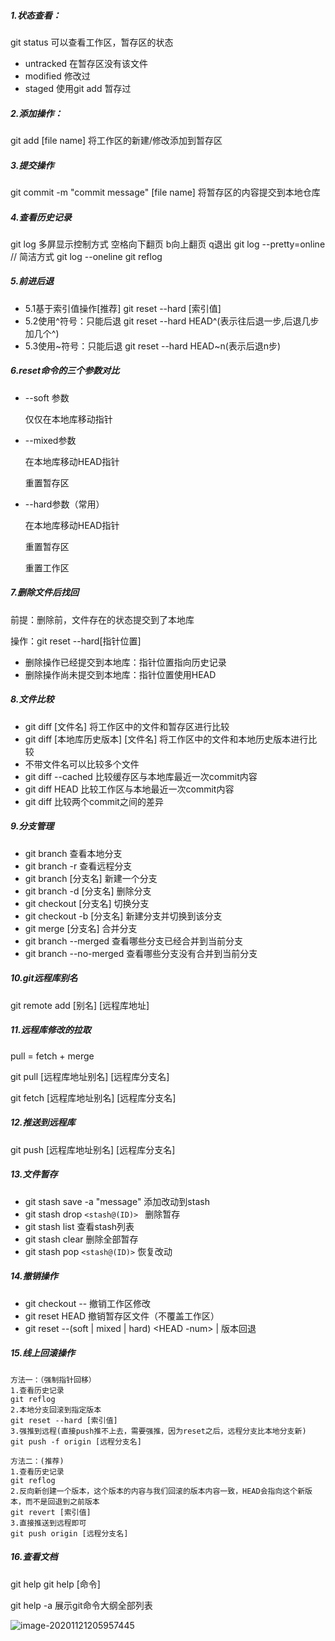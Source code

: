 ##### 1.状态查看： 

git status
可以查看工作区，暂存区的状态

- untracked 在暂存区没有该文件
- modified 修改过
- staged  使用git add 暂存过

##### 2.添加操作：

git add [file name]
将工作区的新建/修改添加到暂存区

##### 3.提交操作

git commit -m "commit message" [file name]
将暂存区的内容提交到本地仓库

##### 4.查看历史记录

git log
多屏显示控制方式
空格向下翻页
b向上翻页
q退出
git log --pretty=online // 简洁方式
git log --oneline
git reflog

##### 5.前进后退

- 5.1基于索引值操作[推荐]
  git reset --hard [索引值]
- 5.2使用^符号：只能后退
  git reset --hard HEAD^(表示往后退一步,后退几步加几个^)
- 5.3使用~符号：只能后退
  git reset --hard HEAD~n(表示后退n步)

##### 6.reset命令的三个参数对比

- --soft 参数

  仅仅在本地库移动指针

- --mixed参数

  在本地库移动HEAD指针

  重置暂存区

- --hard参数（常用）

  在本地库移动HEAD指针

  重置暂存区

  重置工作区

##### 7.删除文件后找回

前提：删除前，文件存在的状态提交到了本地库

操作：git reset --hard[指针位置]

- 删除操作已经提交到本地库：指针位置指向历史记录
- 删除操作尚未提交到本地库：指针位置使用HEAD

##### 8.文件比较

- git diff [文件名]   将工作区中的文件和暂存区进行比较
- git diff  [本地库历史版本] [文件名] 将工作区中的文件和本地历史版本进行比较
- 不带文件名可以比较多个文件
- git diff --cached   比较缓存区与本地库最近一次commit内容
- git diff HEAD 比较工作区与本地最近一次commit内容
- git diff <commit ID> <commit ID>  比较两个commit之间的差异

##### 9.分支管理

- git branch 查看本地分支
- git branch -r 查看远程分支
- git branch [分支名] 新建一个分支
- git branch -d [分支名] 删除分支
- git checkout [分支名] 切换分支
- git checkout -b [分支名] 新建分支并切换到该分支
- git merge [分支名] 合并分支
- git branch --merged 查看哪些分支已经合并到当前分支
- git branch --no-merged 查看哪些分支没有合并到当前分支

##### 10.git远程库别名

git remote add [别名] [远程库地址]

##### 11.远程库修改的拉取

pull = fetch + merge

git pull [远程库地址别名] [远程库分支名]

git fetch [远程库地址别名] [远程库分支名]

##### 12.推送到远程库

git push [远程库地址别名] [远程库分支名]

##### 13.文件暂存

- git stash save -a "message" 添加改动到stash
- git stash drop ` <stash@(ID)>  `  删除暂存
- git stash list 查看stash列表
- git stash clear   删除全部暂存
- git stash pop `<stash@(ID)>` 恢复改动

##### 14.撤销操作

- git checkout -- <file> 撤销工作区修改
- git reset HEAD <file> 撤销暂存区文件（不覆盖工作区）
- git reset --(soft | mixed | hard) <HEAD -num> | <commit ID> 版本回退

##### 15.线上回滚操作

```git
方法一：（强制指针回移）
1.查看历史记录
git reflog
2.本地分支回滚到指定版本
git reset --hard [索引值]
3.强推到远程(直接push推不上去，需要强推，因为reset之后，远程分支比本地分支新)
git push -f origin [远程分支名]

方法二：(推荐)
1.查看历史记录
git reflog
2.反向新创建一个版本，这个版本的内容与我们回滚的版本内容一致，HEAD会指向这个新版本，而不是回退到之前版本
git revert [索引值]
3.直接推送到远程即可
git push origin [远程分支名]
```

##### 16.查看文档

git help
git help [命令]

git help -a  展示git命令大纲全部列表



![image-20201121205957445](/Users/admin/Desktop/code/my_study/笔记/前端架构/git/images/image-20201121205957445.png)